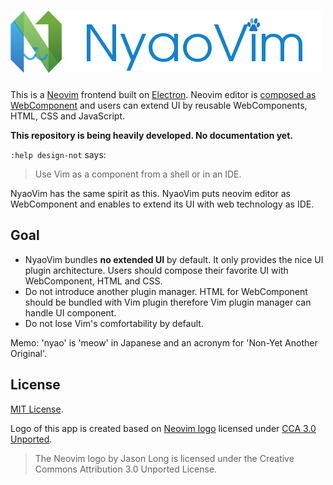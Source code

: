 ![NyaoVim](resources/title-bar.png)
===================================

This is a [Neovim](https://neovim.io/) frontend built on [Electron](http://electron.atom.io/).  Neovim editor is [composed as WebComponent](https://github.com/rhysd/neovim-component) and users can extend UI by reusable WebComponents, HTML, CSS and JavaScript.

**This repository is being heavily developed.  No documentation yet.**

`:help design-not` says:

> Use Vim as a component from a shell or in an IDE.

NyaoVim has the same spirit as this.  NyaoVim puts neovim editor as WebComponent and enables to extend its UI with web technology as IDE.

## Goal

- NyaoVim bundles **no extended UI** by default.  It only provides the nice UI plugin architecture.  Users should compose their favorite UI with WebComponent, HTML and CSS.
- Do not introduce another plugin manager.  HTML for WebComponent should be bundled with Vim plugin therefore Vim plugin manager can handle UI component.
- Do not lose Vim's comfortability by default.

Memo: 'nyao' is 'meow' in Japanese and an acronym for 'Non-Yet Another Original'.

## License

[MIT License](/LICENSE.txt).

Logo of this app is created based on [Neovim logo](https://neovim.io/) licensed under [CCA 3.0 Unported](https://creativecommons.org/licenses/by/3.0/legalcode).

> The Neovim logo by Jason Long is licensed under the Creative Commons Attribution 3.0 Unported License.
